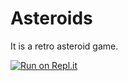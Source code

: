 # Asteroids
It is a retro asteroid game.

[![Run on Repl.it](https://repl.it/badge/github/LittleGene8/Asteroids)](https://repl.it/github/LittleGene8/Asteroids)
